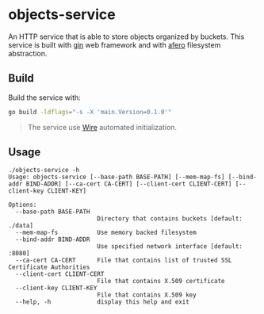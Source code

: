 # objects-service

An HTTP service that is able to store objects organized by buckets. This service is built with [gin][1] web framework and with [afero][2] filesystem abstraction.

## Build

Build the service with:

```sh
go build -ldflags="-s -X 'main.Version=0.1.0'"
```

> The service use [Wire][3] automated initialization.

## Usage

```
./objects-service -h
Usage: objects-service [--base-path BASE-PATH] [--mem-map-fs] [--bind-addr BIND-ADDR] [--ca-cert CA-CERT] [--client-cert CLIENT-CERT] [--client-key CLIENT-KEY]

Options:
  --base-path BASE-PATH
                         Directory that contains buckets [default: ./data]
  --mem-map-fs           Use memory backed filesystem
  --bind-addr BIND-ADDR
                         Use specified network interface [default: :8080]
  --ca-cert CA-CERT      File that contains list of trusted SSL Certificate Authorities
  --client-cert CLIENT-CERT
                         File that contains X.509 certificate
  --client-key CLIENT-KEY
                         File that contains X.509 key
  --help, -h             display this help and exit
```

[1]: https://github.com/gin-gonic/gin
[2]: https://github.com/spf13/afero
[3]: https://github.com/google/wire
